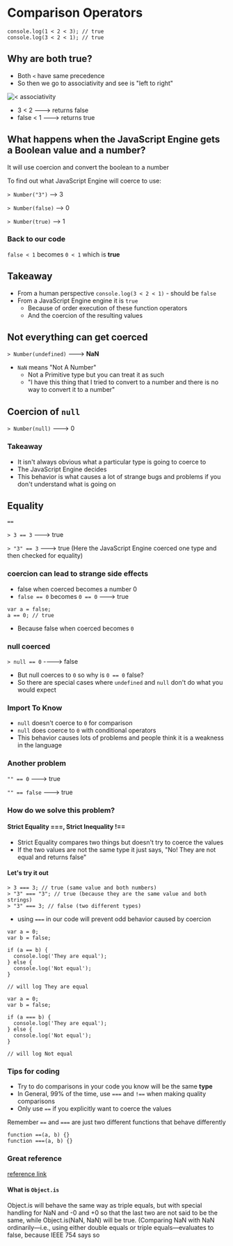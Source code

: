 # Comparison Operators
```
console.log(1 < 2 < 3); // true
console.log(3 < 2 < 1); // true
```

## Why are both true?
* Both `<` have same precedence
* So then we go to associativity and see is "left to right"

![< associativity](https://i.imgur.com/bJa82fx.png)

* 3 < 2 ---> returns false
* false < 1 ---> returns true

## What happens when the JavaScript Engine gets a Boolean value and a number?
It will use coercion and convert the boolean to a number

To find out what JavaScript Engine will coerce to use:

`> Number("3")` --> 3

`> Number(false)` --> 0

`> Number(true)` --> 1

### Back to our code
`false < 1` becomes `0 < 1` which is **true**

## Takeaway
* From a human perspective `console.log(3 < 2 < 1)` - should be `false`
* From a JavaScript Engine engine it is `true`
    - Because of order execution of these function operators
    - And the coercion of the resulting values

## Not everything can get coerced
`> Number(undefined)` ---> **NaN**

* `NaN` means "Not A Number"
    - Not a Primitive type but you can treat it as such
    - "I have this thing that I tried to convert to a number and there is no way to convert it to a number"

## Coercion of `null`
`> Number(null)` ---> 0

### Takeaway
* It isn't always obvious what a particular type is going to coerce to
* The JavaScript Engine decides
* This behavior is what causes a lot of strange bugs and problems if you don't understand what is going on

## Equality
`==`

`> 3 == 3` ---> true

`> "3" == 3` ---> true (Here the JavaScript Engine coerced one type and then checked for equality)

### coercion can lead to strange side effects
* false when coerced becomes a number 0
* `false == 0` becomes `0 == 0` ---> true

```
var a = false;
a == 0; // true
```

* Because false when coerced becomes `0`

### null coerced
`> null == 0` ----> false

* But null coerces to `0` so why is `0 == 0` false?
* So there are special cases where `undefined` and `null` don't do what you would expect

### Import To Know
* `null` doesn't coerce to `0` for comparison
* `null` does coerce to `0` with conditional operators
* This behavior causes lots of problems and people think it is a weakness in the language

### Another problem
`"" == 0` ---> true

`"" == false` ---> true

### How do we solve this problem?
#### Strict Equality ===, Strict Inequality !==
* Strict Equality compares two things but doesn't try to coerce the values
* If the two values are not the same type it just says, "No! They are not equal and returns false"

#### Let's try it out
```
> 3 === 3; // true (same value and both numbers)
> "3" === "3"; // true (because they are the same value and both strings)
> "3" === 3; // false (two different types)
```

* using `===` in our code will prevent odd behavior caused by coercion

```
var a = 0;
var b = false;

if (a == b) {
  console.log('They are equal');
} else {
  console.log('Not equal');
}

// will log They are equal

var a = 0;
var b = false;

if (a === b) {
  console.log('They are equal');
} else {
  console.log('Not equal');
}

// will log Not equal
```

### Tips for coding
* Try to do comparisons in your code you know will be the same **type**
* In General, 99% of the time, use `===` and `!==` when making quality comparisons
* Only use `==` if you explicitly want to coerce the values

Remember `==` and `===` are just two different functions that behave differently

```
function ==(a, b) {}
function ===(a, b) {}
```

### Great reference
[reference link](https://developer.mozilla.org/en-US/docs/Web/JavaScript/Equality_comparisons_and_sameness)

#### What is `Object.is`
Object.is will behave the same way as triple equals, but with special handling for NaN and -0 and +0 so that the last two are not said to be the same, while Object.is(NaN, NaN) will be true. (Comparing NaN with NaN ordinarily—i.e., using either double equals or triple equals—evaluates to false, because IEEE 754 says so
